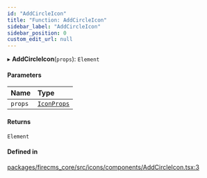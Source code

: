 ```yaml
---
id: "AddCircleIcon"
title: "Function: AddCircleIcon"
sidebar_label: "AddCircleIcon"
sidebar_position: 0
custom_edit_url: null
---
```


▸ **AddCircleIcon**(`props`): `Element`

#### Parameters

| Name | Type |
| :------ | :------ |
| `props` | [`IconProps`](../types/IconProps.md) |

#### Returns

`Element`

#### Defined in

[packages/firecms_core/src/icons/components/AddCircleIcon.tsx:3](https://github.com/FireCMSco/firecms/blob/d45f3739/packages/firecms_core/src/icons/components/AddCircleIcon.tsx#L3)
